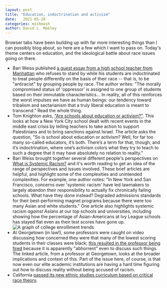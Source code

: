```yaml
---
layout: post
title: "Education, indoctrination and activism"
date:   2021-05-28
categories: mishmash
author: David L. Mobley
---
```


Browser tabs have been building up with far more interesting things than I can possibly blog about, so here are a few which I want to pass on. Today's theme centers on education, and the ideological battle about race issues going on there. 

* Bari Weiss published [a guest essay from a high school teacher from Manhattan](https://bariweiss.substack.com/p/i-refuse-to-stand-by-while-my-students) who refuses to stand by while his students are indoctrinated to treat people differently on the basis of their race -- that is, to be "antiracist" by grouping people by race. The author writes: "The morally compromised status of 'oppressor' is assigned to one group of students based on their immutable characteristics... In reality, all of this reinforces the worst impulses we have as human beings: our tendency toward tribalism and sectarianism that a truly liberal education is meant to transcend." Read the whole thing.
* Tom Knighton asks, ["Are schools about education or activism?"](https://tomknighton.substack.com/p/are-schools-about-education-or-activism). This looks at how a New York City school dealt with recent events in the middle east crisis by telling teachers to take action to support Palestinians and to bring sanctions against Israel. The article asks the question, "So is school about education or activism? Well, for far too many so-called educators, it’s both. There’s a term for that, though, and it’s indoctrination, where one’s activism colors what they try to teach to such a degree that it may have absolutely no relation to reality."
* Bari Weiss brought together several different people's perspectives on [What is Systemic Racism?](https://bariweiss.substack.com/p/what-is-systemic-racism) and it's worth reading to get an idea of the range of perspectives and issues involved. These brief articles are helpful, and highlight some of the complexities and unintended complexities. For example, one author notes: "In New York and San Francisco, concerns over 'systemic racism' have led lawmakers to largely abandon their responsibility to actually fix chronically failing schools. What have they done instead? Degraded admissions standards for their best-performing magnet programs because there were too many Asian and white students." One article also highlights systemic racism *against Asians* at our top schools and universities, including showing how the percentage of Asian-Americans at Ivy League schools has stayed flat even as their test scores have gone up. ![A graph of college enrolllment trends](https://cdn.substack.com/image/fetch/w_1456,c_limit,f_auto,q_auto:good,fl_progressive:steep/https%3A%2F%2Fbucketeer-e05bbc84-baa3-437e-9518-adb32be77984.s3.amazonaws.com%2Fpublic%2Fimages%2F51c2128a-cffd-40a4-9475-4878fd12f14d_942x523.jpeg)
* At Georgetown (in law!), some professors were caught on video discussing how concerned they were that many of the lowest scoring students in their classes were black; [this resulted in the professor being fired](https://quillette.com/2021/04/09/georgetowns-cultural-revolution/) because it is apparently "abhorrent" even to discuss such things. The linked article, from a professor at Georgetown, looks at the broader implications and context of this. Part of the issue here, of course, is that now even our elite academic institutions are having a hard time figuring out how to discuss reality without being accused of racism.
* California [passed its new ethnic studies curriculum based on critical race theory](https://legalinsurrection.com/2021/03/critical-race-based-california-ethnic-studies-curriculum-passes-state-board-of-education-vote/).
